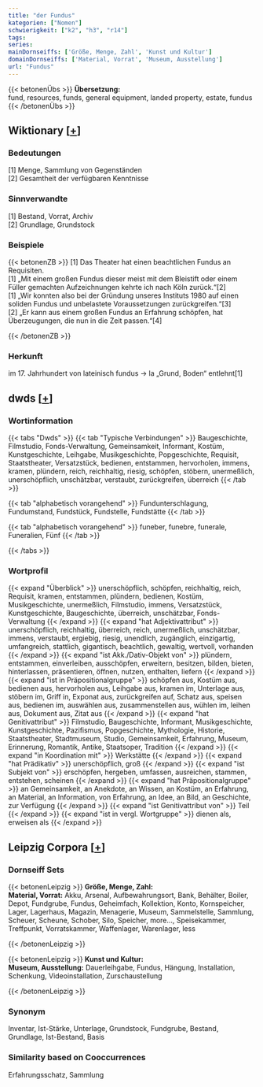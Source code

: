 ```yaml
---
title: "der Fundus"
kategorien: ["Nomen"]
schwierigkeit: ["k2", "h3", "r14"]
tags:
series:
mainDornseiffs: ['Größe, Menge, Zahl', 'Kunst und Kultur']
domainDornseiffs: ['Material, Vorrat', 'Museum, Ausstellung']
url: "Fundus"
---
```


{{< betonenÜbs >}}
**Übersetzung:**  
fund, resources, funds, general equipment, landed property, estate, fundus  
{{< /betonenÜbs >}}

## Wiktionary [[+](https://de.wiktionary.org/wiki/Fundus)]

### Bedeutungen
[1] Menge, Sammlung von Gegenständen  
[2] Gesamtheit der verfügbaren Kenntnisse  

### Sinnverwandte
[1] Bestand, Vorrat, Archiv  
[2] Grundlage, Grundstock  

### Beispiele
{{< betonenZB >}}
[1] Das Theater hat einen beachtlichen Fundus an Requisiten.  
[1] „Mit einem großen Fundus dieser meist mit dem Bleistift oder einem Füller gemachten Aufzeichnungen kehrte ich nach Köln zurück.“[2]  
[1] „Wir konnten also bei der Gründung unseres Instituts 1980 auf einen soliden Fundus und unbelastete Voraussetzungen zurückgreifen.“[3]  
[2] „Er kann aus einem großen Fundus an Erfahrung schöpfen, hat Überzeugungen, die nun in die Zeit passen.“[4]  

{{< /betonenZB >}}
### Herkunft
im 17. Jahrhundert von lateinisch fundus → la „Grund, Boden“ entlehnt[1]  



## dwds [[+](https://www.dwds.de/wb/Fundus)]

### Wortinformation
{{< tabs "Dwds" >}}
{{< tab "Typische Verbindungen" >}}
Baugeschichte, Filmstudio, Fonds-Verwaltung, Gemeinsamkeit, Informant, Kostüm, Kunstgeschichte, Leihgabe, Musikgeschichte, Popgeschichte, Requisit, Staatstheater, Versatzstück, bedienen, entstammen, hervorholen, immens, kramen, plündern, reich, reichhaltig, riesig, schöpfen, stöbern, unermeßlich, unerschöpflich, unschätzbar, verstaubt, zurückgreifen, überreich
{{< /tab >}}

{{< tab "alphabetisch vorangehend" >}}
Fundunterschlagung, Fundumstand, Fundstück, Fundstelle, Fundstätte
{{< /tab >}}

{{< tab "alphabetisch vorangehend" >}}
funeber, funebre, funerale, Funeralien, Fünf
{{< /tab >}}

{{< /tabs >}}

### Wortprofil
{{< expand "Überblick" >}} unerschöpflich, schöpfen, reichhaltig, reich, Requisit, kramen, entstammen, plündern, bedienen, Kostüm, Musikgeschichte, unermeßlich, Filmstudio, immens, Versatzstück, Kunstgeschichte, Baugeschichte, überreich, unschätzbar, Fonds-Verwaltung {{< /expand >}}
{{< expand "hat Adjektivattribut" >}} unerschöpflich, reichhaltig, überreich, reich, unermeßlich, unschätzbar, immens, verstaubt, ergiebig, riesig, unendlich, zugänglich, einzigartig, umfangreich, stattlich, gigantisch, beachtlich, gewaltig, wertvoll, vorhanden {{< /expand >}}
{{< expand "ist Akk./Dativ-Objekt von" >}} plündern, entstammen, einverleiben, ausschöpfen, erweitern, besitzen, bilden, bieten, hinterlassen, präsentieren, öffnen, nutzen, enthalten, liefern {{< /expand >}}
{{< expand "ist in Präpositionalgruppe" >}} schöpfen aus, Kostüm aus, bedienen aus, hervorholen aus, Leihgabe aus, kramen im, Unterlage aus, stöbern im, Griff in, Exponat aus, zurückgreifen auf, Schatz aus, speisen aus, bedienen im, auswählen aus, zusammenstellen aus, wühlen im, leihen aus, Dokument aus, Zitat aus {{< /expand >}}
{{< expand "hat Genitivattribut" >}} Filmstudio, Baugeschichte, Informant, Musikgeschichte, Kunstgeschichte, Pazifismus, Popgeschichte, Mythologie, Historie, Staatstheater, Stadtmuseum, Studio, Gemeinsamkeit, Erfahrung, Museum, Erinnerung, Romantik, Antike, Staatsoper, Tradition {{< /expand >}}
{{< expand "in Koordination mit" >}} Werkstätte {{< /expand >}}
{{< expand "hat Prädikativ" >}} unerschöpflich, groß {{< /expand >}}
{{< expand "ist Subjekt von" >}} erschöpfen, hergeben, umfassen, ausreichen, stammen, entstehen, scheinen {{< /expand >}}
{{< expand "hat Präpositionalgruppe" >}} an Gemeinsamkeit, an Anekdote, an Wissen, an Kostüm, an Erfahrung, an Material, an Information, von Erfahrung, an Idee, an Bild, an Geschichte, zur Verfügung {{< /expand >}}
{{< expand "ist Genitivattribut von" >}} Teil {{< /expand >}}
{{< expand "ist in vergl. Wortgruppe" >}} dienen als, erweisen als {{< /expand >}}

## Leipzig Corpora [[+](https://corpora.uni-leipzig.de/en/res?word=Fundus&corpusId=deu_newscrawl-public_2018)]

### Dornseiff Sets
{{< betonenLeipzig >}}
**Größe, Menge, Zahl:**  
**Material, Vorrat:** Akku, Arsenal, Aufbewahrungsort, Bank, Behälter, Boiler, Depot, Fundgrube, Fundus, Geheimfach, Kollektion, Konto, Kornspeicher, Lager, Lagerhaus, Magazin, Menagerie, Museum, Sammelstelle, Sammlung, Scheuer, Scheune, Schober, Silo, Speicher, more..., Speisekammer, Treffpunkt, Vorratskammer, Waffenlager, Warenlager, less  

{{< /betonenLeipzig >}}


{{< betonenLeipzig >}}
**Kunst und Kultur:**  
**Museum, Ausstellung:** Dauerleihgabe, Fundus, Hängung, Installation, Schenkung, Videoinstallation, Zurschaustellung  

{{< /betonenLeipzig >}}

### Synonym
Inventar, Ist-Stärke, Unterlage, Grundstock, Fundgrube, Bestand, Grundlage, Ist-Bestand, Basis


### Similarity based on Cooccurrences
Erfahrungsschatz, Sammlung

